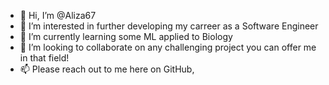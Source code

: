 - 👋 Hi, I’m @Aliza67
- 👀 I’m interested in further developing my carreer as a Software Engineer
- 🌱 I’m currently learning some ML applied to Biology
- 💞️ I’m looking to collaborate on any challenging project you can offer me in that field!
- 📫 Please reach out to me here on GitHub, 

<!---
Aliza67/Aliza67 is a ✨ special ✨ repository because its `README.md` (this file) appears on your GitHub profile.
You can click the Preview link to take a look at your changes.
--->
